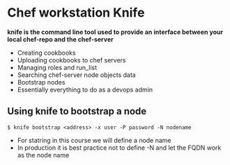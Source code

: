 # Chef workstation Knife

__knife is the command line tool used to provide an interface between your local chef-repo and the chef-server__
* Creating cookbooks
* Uploading cookbooks to chef servers
* Managing roles and run_list
* Searching chef-server node objects data
* Bootstrap nodes
* Essentially everything to do as a devops admin

## Using knife to bootstrap a node
```$ knife bootstrap <address> -x user -P password -N nodename```

* For statring in this course we will define a node name
* In production it is best practice not to define -N and let the FQDN work as the node name
